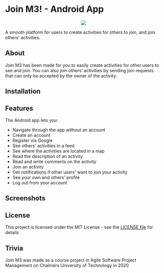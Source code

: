 # Join M3! - Android App

<p align="center">
	<img src=https://travis-ci.org/MiztaOak/dat257_team1.svg?branch=master/>
</p>


A smooth platform for users to create activities for others to join, and join others' activities.

## About
Join M3 has been made for you to easily create activities for other users to see and join. You can also join others' activities by sending join requests that can only be accepted by the owner of the activity.

## Installation


## Features
The Android app lets you:

- Navigate through the app without an account
- Create an account 
- Register via Google
- See others' activities in a feed
- See where the activities are located in a map
- Read the description of an activity
- Read and write comments on the activity
- Join an activity
- Get notifications if other users' want to join your activity
- See your own and others' profile
- Log out from your account

## Screenshots


## License
This project is licensed under the MIT License - see the <a href="LICENSE">LICENSE file</a> for details


## Trivia
Join M3 was made as a course project in Agile Software Project Management on Chalmers University of Technology in 2020
